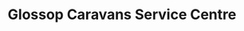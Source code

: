 ---
title: "Glossop Caravans Service Centre"
url: /glossop/glossop-caravans-service-centre/
shop: car repair
---